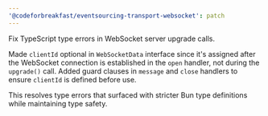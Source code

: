 ```yaml
---
'@codeforbreakfast/eventsourcing-transport-websocket': patch
---
```


Fix TypeScript type errors in WebSocket server upgrade calls.

Made `clientId` optional in `WebSocketData` interface since it's assigned after the WebSocket connection is established in the `open` handler, not during the `upgrade()` call. Added guard clauses in `message` and `close` handlers to ensure `clientId` is defined before use.

This resolves type errors that surfaced with stricter Bun type definitions while maintaining type safety.
